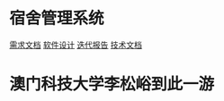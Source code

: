 # 宿舍管理系统

[需求文档](https://docs.qq.com/doc/DRWJQS2JDdnZKVGFX)
[软件设计](https://docs.qq.com/doc/DRWtNU25iVGtEUnVx)
[迭代报告](https://docs.qq.com/sheet/DRUxhTXZCa2ZFT0hM?tab=BB08J2)
[技术文档](https://docs.qq.com/doc/DRUxHSktLdVBXUExX)

# 澳门科技大学李松峪到此一游